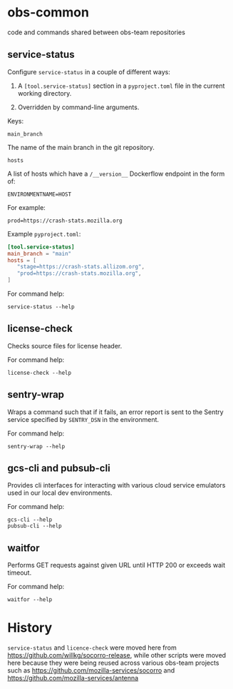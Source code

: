 # obs-common

code and commands shared between obs-team repositories

## service-status

Configure ``service-status`` in a couple of different ways:

1. A ``[tool.service-status]`` section in a ``pyproject.toml`` file in the
   current working directory.

2. Overridden by command-line arguments.

Keys:

``main_branch``

The name of the main branch in the git repository.

`hosts`

A list of hosts which have a ``/__version__`` Dockerflow endpoint in the
form of:

```
ENVIRONMENTNAME=HOST
```

For example:

```
prod=https://crash-stats.mozilla.org
```


Example `pyproject.toml`:

```toml
[tool.service-status]
main_branch = "main"
hosts = [
   "stage=https://crash-stats.allizom.org",
   "prod=https://crash-stats.mozilla.org",
]
```

For command help:

```shell
service-status --help
```

## license-check

Checks source files for license header.

For command help:

```shell
license-check --help
```

## sentry-wrap

Wraps a command such that if it fails, an error report is sent to the Sentry service specified by
`SENTRY_DSN` in the environment.

For command help:

```shell
sentry-wrap --help
```

## gcs-cli and pubsub-cli

Provides cli interfaces for interacting with various cloud service emulators used in our local dev
environments.

For command help:

```shell
gcs-cli --help
pubsub-cli --help
```

## waitfor

Performs GET requests against given URL until HTTP 200 or exceeds wait timeout.

For command help:

```shell
waitfor --help
```

# History

`service-status` and `licence-check` were moved here from https://github.com/willkg/socorro-release,
while other scripts were moved here because they were being reused across various obs-team projects
such as https://github.com/mozilla-services/socorro and https://github.com/mozilla-services/antenna
